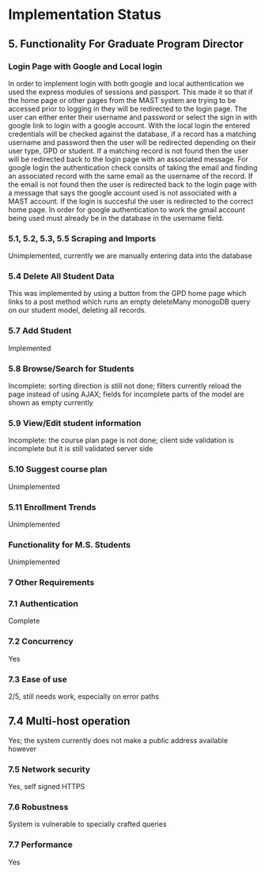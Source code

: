 # Implementation Status

## 5. Functionality For Graduate Program Director

### Login Page with Google and Local login

In order to implement login with both google and local authentication we used the express modules of sessions and passport. This made it so that if the home page or other pages from the MAST system are trying to be accessed prior to logging in they will be redirected to the login page. The user can either enter their username and password or select the sign in with google link to login with a google account. With the local login the entered credentials will be checked against the database, if a record has a matching username and password then the user will be redirected depending on their user type, GPD or student. If a matching record is not found then the user will be redirected back to the login page with an associated message. For google login the authentication check consits of taking the email and finding an associated record with the same email as the username of the record. If the email is not found then the user is redirected back to the login page with a message that says the google account used is not associated with a MAST account. If the login is succesful the user is redirected to the correct home page. In order for google authentication to work the gmail account being used must already be in the database in the username field.

### 5.1, 5.2, 5.3, 5.5 Scraping and Imports

Unimplemented, currently we are manually entering data into the database

### 5.4 Delete All Student Data

This was implemented by using a button from the GPD home page which links to a post method which runs an empty deleteMany monogoDB query on our student model, deleting all records.

### 5.7 Add Student

Implemented

### 5.8 Browse/Search for Students

Incomplete: sorting direction is still not done; filters currently reload the page instead of using AJAX; fields for incomplete parts of the model are shown as empty currently

### 5.9 View/Edit student information

Incomplete: the course plan page is not done; client side validation is incomplete but it is still validated server side

### 5.10 Suggest course plan

Unimplemented

### 5.11 Enrollment Trends

Unimplemented

### Functionality for M.S. Students

Unimplemented

### 7 Other Requirements

### 7.1 Authentication

Complete

### 7.2 Concurrency

Yes

### 7.3 Ease of use

2/5, still needs work, especially on error paths

## 7.4 Multi-host operation

Yes; the system currently does not make a public address available however

### 7.5 Network security

Yes, self signed HTTPS

### 7.6 Robustness

System is vulnerable to specially crafted queries

### 7.7 Performance

Yes

